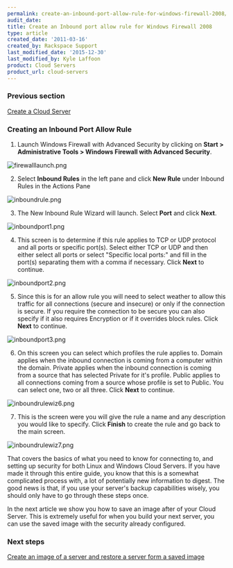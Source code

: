 ```yaml
---
permalink: create-an-inbound-port-allow-rule-for-windows-firewall-2008/
audit_date:
title: Create an Inbound port allow rule for Windows Firewall 2008
type: article
created_date: '2011-03-16'
created_by: Rackspace Support
last_modified_date: '2015-12-30'
last_modified_by: Kyle Laffoon
product: Cloud Servers
product_url: cloud-servers
---
```


### Previous section

[Create a Cloud Server](/how-to/create-a-cloud-server)

### Creating an Inbound Port Allow Rule

1. Launch Windows Firewall with Advanced Security by clicking on **Start > Administrative Tools > Windows Firewall with Advanced Security**.

  <img src="{% asset_path cloud-servers/create-an-inbound-port-allow-rule-for-windows-firewall-2008/firewalllaunch.png %}" alt="firewalllaunch.png" />

2. Select **Inbound Rules** in the left pane and click **New Rule** under
Inbound Rules in the Actions Pane

  <img src="{% asset_path cloud-servers/create-an-inbound-port-allow-rule-for-windows-firewall-2008/inboundrule.png %}" alt="inboundrule.png" />

3. The New Inbound Rule Wizard will launch. Select **Port** and click **Next**.

  <img src="{% asset_path cloud-servers/create-an-inbound-port-allow-rule-for-windows-firewall-2008/inboundport1.png %}" alt="inboundport1.png" />

4. This screen is to determine if this rule applies to TCP or UDP
protocol and all ports or specific port(s). Select either TCP or UDP and
then either select all ports or select "Specific local ports:" and fill
in the port(s) separating them with a comma if necessary. Click **Next** to
continue.

  <img src="{% asset_path cloud-servers/create-an-inbound-port-allow-rule-for-windows-firewall-2008/inboundport2.png %}" alt="inboundport2.png" />

5. Since this is for an allow rule you will need to select weather to
allow this traffic for all connections (secure and insecure) or only if
the connection is secure. If you require the connection to be secure you
can also specify if it also requires Encryption or if it overrides block
rules. Click **Next** to continue.

  <img src="{% asset_path cloud-servers/create-an-inbound-port-allow-rule-for-windows-firewall-2008/inboundport3.png %}" alt="inboundport3.png" />

6. On this screen you can select which profiles the rule applies to.
Domain applies when the inbound connection is coming from a computer
within the domain. Private applies when the inbound connection is coming
from a source that has selected Private for it's profile. Public applies
to all connections coming from a source whose profile is set to Public.
You can select one, two or all three. Click **Next** to continue.

  <img src="{% asset_path cloud-servers/create-an-inbound-port-allow-rule-for-windows-firewall-2008/inboundrulewiz6.png %}" alt="inboundrulewiz6.png" />

7. This is the screen were you will give the rule a name and any
description you would like to specify. Click **Finish** to create the rule
and go back to the main screen.

  <img src="{% asset_path cloud-servers/create-an-inbound-port-allow-rule-for-windows-firewall-2008/inboundrulewiz7.png %}" alt="inboundrulewiz7.png" />

That covers the basics of what you need to know for connecting to, and
setting up security for both Linux and Windows Cloud Servers.  If you
have made it through this entire guide, you know that this is a somewhat
complicated process with, a lot of potentially new information to
digest. The good news is that, if you use your server's backup
capabilities wisely, you should only have to go through these steps
once.  

In the next article we show you how to save an image after of your
Cloud Server. This is extremely useful for when you build your next
server, you can use the saved image with the security already
configured.

### Next steps

[Create an image of a server and restore a server form a saved image](/how-to/create-an-image-of-a-server-and-restore-a-server-from-a-saved-image)
